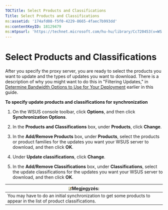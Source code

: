 ```yaml
---
TOCTitle: Select Products and Classifications
Title: Select Products and Classifications
ms:assetid: '174afd08-f5f0-4229-8665-4faec7b993dd'
ms:contentKeyID: 18129479
ms:mtpsurl: 'https://technet.microsoft.com/hu-hu/library/Cc720453(v=WS.10)'
---
```


Select Products and Classifications
===================================

After you specify the proxy server, you are ready to select the products you want to update and the types of updates you want to download. There is a description of why you might want to do this in "Filtering Updates," in [Determine Bandwidth Options to Use for Your Deployment](https://technet.microsoft.com/8001cd1d-8c32-4962-8bad-9dede4cd90e5) earlier in this guide.

**To specify update products and classifications for synchronization**
1.  On the WSUS console toolbar, click **Options**, and then click **Synchronization Options**.

2.  In the **Products and Classifications** box, under **Products**, click **Change**.

3.  In the **Add/Remove Products** box, under **Products**, select the products or product families for the updates you want your WSUS server to download, and then click **OK**.

4.  Under **Update classifications**, click **Change**.

5.  In the **Add/Remove Classifications** box, under **Classifications**, select the update classifications for the updates you want your WSUS server to download, and then click **OK**.

| ![](images/Cc720453.note(WS.10).gif)Megjegyzés:                                         |
|----------------------------------------------------------------------------------------------------------------------|
| You may have to do an initial synchronization to get some products to appear in the list of product classifications. |
